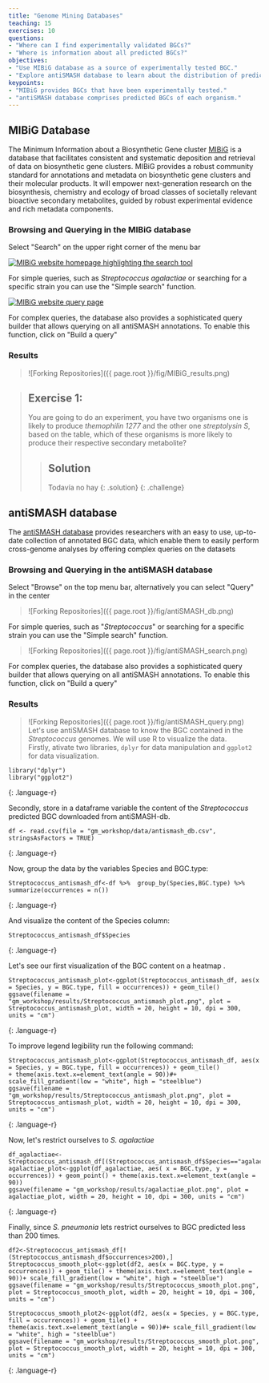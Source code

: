 ```yaml
---
title: "Genome Mining Databases"
teaching: 15
exercises: 10
questions:
- "Where can I find experimentally validated BGCs?"
- "Where is information about all predicted BGCs?"
objectives:
- "Use MIBiG database as a source of experimentally tested BGC."
- "Explore antiSMASH database to learn about the distribution of predicted BGC."
keypoints:
- "MIBiG provides BGCs that have been experimentally tested."
- "antiSMASH database comprises predicted BGCs of each organism."
---
```

## MIBiG Database
The Minimum Information about a Biosynthetic Gene cluster 
[MIBiG](https://mibig.secondarymetabolites.org/repository) 
is a database that facilitates consistent and systematic deposition 
and retrieval of data on biosynthetic gene clusters. MIBiG provides 
a robust community standard for annotations and metadata on 
biosynthetic gene clusters and their molecular products. It will 
empower next-generation research on the biosynthesis, chemistry 
and ecology of broad classes of societally relevant bioactive 
secondary metabolites, guided by robust experimental evidence 
and rich metadata components.

### Browsing and Querying in the MIBiG database

Select "Search" on the upper right corner of the menu bar


<a href="{{ page.root }}/fig/MIBiG_search.png">
  <img src="{{ page.root }}/fig/MIBiG_search.png" alt="MIBiG website homepage highlighting the search tool" />
</a>

For simple queries, such as _Streptococcus agalactiae_ or searching for a specific strain you can use the "Simple search"  function.

<a href="{{ page.root }}/fig/MIBiG_query.png">
  <img src="{{ page.root }}/fig/MIBiG_query.png" alt="MIBiG website query page" />
</a>

For complex queries, the database also provides a sophisticated query builder that allows querying on all antiSMASH annotations. To enable this function, click on "Build a query"

### Results

> ![Forking Repositories]({{ page.root }}/fig/MIBiG_results.png)

> ## Exercise 1: 
> You are going to do an experiment, you have two organisms one is likely to produce *themophilin 1277* and the other one *streptolysin S*, based on the table, which of these organisms is more likely to produce their respective secondary metabolite?
> 
> > ## Solution
> > Todavía no hay
> {: .solution}
{: .challenge}



## antiSMASH database
The [antiSMASH database](https://antismash-db.secondarymetabolites.org/) 
provides researchers with an easy to use, up-to-date collection of 
annotated BGC data, which enable them to easily perform cross-genome 
analyses by offering complex queries on the datasets

### Browsing and Querying in the antiSMASH database
Select "Browse" on the top menu bar, alternatively you can select "Query" in the center

> ![Forking Repositories]({{ page.root }}/fig/antiSMASH_db.png)

For simple queries, such as "_Streptococcus_" or searching for a 
specific strain you can use the "Simple search" function.

> ![Forking Repositories]({{ page.root }}/fig/antiSMASH_search.png)

For complex queries, the database also provides a sophisticated query 
builder that allows querying on all antiSMASH annotations. To enable 
this function, click on "Build a query"

### Results

> ![Forking Repositories]({{ page.root }}/fig/antiSMASH_query.png)
Let's use antiSMASH database to know the BGC contained in 
the _Streptococcus_ genomes. We will use R to visualize the data.  
Firstly, ativate two libraries, `dplyr` for data manipulation 
and `ggplot2` for data visualization.      
  
~~~
library("dplyr")
library("ggplot2")
~~~
{: .language-r}

Secondly, store in a dataframe variable the content of the
_Streptococcus_ predicted BGC downloaded from antiSMASH-db.  

~~~
df <- read.csv(file = "gm_workshop/data/antismash_db.csv", stringsAsFactors = TRUE)
~~~
{: .language-r}

Now, group the data by the variables Species and BGC.type:  
~~~
Streptococcus_antismash_df<-df %>%  group_by(Species,BGC.type) %>%  summarize(occurrences = n()) 
~~~
{: .language-r}

And visualize the content of the Species column:  
~~~
Streptococcus_antismash_df$Species 
~~~
{: .language-r}  

Let's see our first visualization of the BGC content on a heatmap  .
~~~
Streptococcus_antismash_plot<-ggplot(Streptococcus_antismash_df, aes(x = Species, y = BGC.type, fill = occurrences)) + geom_tile() 
ggsave(filename = "gm_workshop/results/Streptococcus_antismash_plot.png", plot = Streptococcus_antismash_plot, width = 20, height = 10, dpi = 300, units = "cm")
~~~
{: .language-r}  

To improve legend legibility run the following command:
~~~
Streptococcus_antismash_plot<-ggplot(Streptococcus_antismash_df, aes(x = Species, y = BGC.type, fill = occurrences)) + geom_tile() 
+ theme(axis.text.x=element_text(angle = 90))#+ scale_fill_gradient(low = "white", high = "steelblue")
ggsave(filename = "gm_workshop/results/Streptococcus_antismash_plot.png", plot = Streptococcus_antismash_plot, width = 20, height = 10, dpi = 300, units = "cm")

~~~
{: .language-r}

Now, let's restrict ourselves to _S. agalactiae_  
~~~
df_agalactiae<-Streptococcus_antismash_df[(Streptococcus_antismash_df$Species=="agalactiae"),]             
agalactiae_plot<-ggplot(df_agalactiae, aes( x = BGC.type, y = occurrences)) + geom_point() + theme(axis.text.x=element_text(angle = 90))
ggsave(filename = "gm_workshop/results/agalactiae_plot.png", plot = agalactiae_plot, width = 20, height = 10, dpi = 300, units = "cm")
~~~
{: .language-r}

Finally, since _S. pneumonia_ lets restrict ourselves 
to BGC predicted less than 200 times.   
~~~
df2<-Streptococcus_antismash_df[!(Streptococcus_antismash_df$occurrences>200),]             
Streptococcus_smooth_plot<-ggplot(df2, aes(x = BGC.type, y = occurrences)) + geom_tile() + theme(axis.text.x=element_text(angle = 90))+ scale_fill_gradient(low = "white", high = "steelblue")
ggsave(filename = "gm_workshop/results/Streptococcus_smooth_plot.png", plot = Streptococcus_smooth_plot, width = 20, height = 10, dpi = 300, units = "cm")

Streptococcus_smooth_plot2<-ggplot(df2, aes(x = Species, y = BGC.type, fill = occurrences)) + geom_tile() + theme(axis.text.x=element_text(angle = 90))#+ scale_fill_gradient(low = "white", high = "steelblue")
ggsave(filename = "gm_workshop/results/Streptococcus_smooth_plot.png", plot = Streptococcus_smooth_plot, width = 20, height = 10, dpi = 300, units = "cm")
~~~
{: .language-r}
